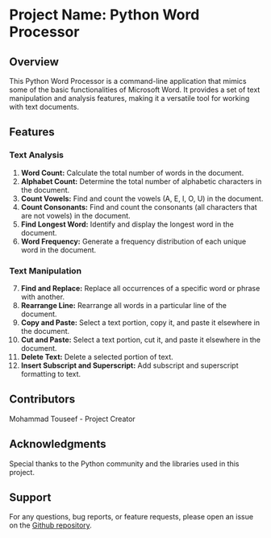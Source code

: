 # Project Name: Python Word Processor

## Overview

This Python Word Processor is a command-line application that mimics some of the basic functionalities of Microsoft Word. It provides a set of text manipulation and analysis features, making it a versatile tool for working with text documents.

## Features

### Text Analysis

1. **Word Count:** Calculate the total number of words in the document.
2. **Alphabet Count:** Determine the total number of alphabetic characters in the document.
3. **Count Vowels:** Find and count the vowels (A, E, I, O, U) in the document.
4. **Count Consonants:** Find and count the consonants (all characters that are not vowels) in the document.
5. **Find Longest Word:** Identify and display the longest word in the document.
6. **Word Frequency:** Generate a frequency distribution of each unique word in the document.

### Text Manipulation

7. **Find and Replace:** Replace all occurrences of a specific word or phrase with another.
8. **Rearrange Line:** Rearrange all words in a particular line of the document.
9. **Copy and Paste:** Select a text portion, copy it, and paste it elsewhere in the document.
10. **Cut and Paste:** Select a text portion, cut it, and paste it elsewhere in the document.
11. **Delete Text:** Delete a selected portion of text.
12. **Insert Subscript and Superscript:** Add subscript and superscript formatting to text.

## Contributors
  Mohammad Touseef - Project Creator

## Acknowledgments
  Special thanks to the Python community and the libraries used in this project.

## Support
   For any questions, bug reports, or feature requests, please open an issue on the [Github repository](https://github.com/Touseef-md/MS-Word-functionality-python).
